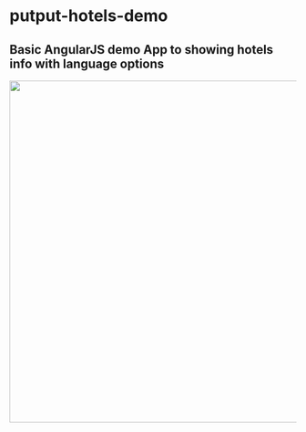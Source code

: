 # putput-hotels-demo
Basic AngularJS demo App to showing hotels info with language options
---
<img src="https://thumbs.gfycat.com/LikableUnknownGourami-size_restricted.gif" width="600" height="auto" />